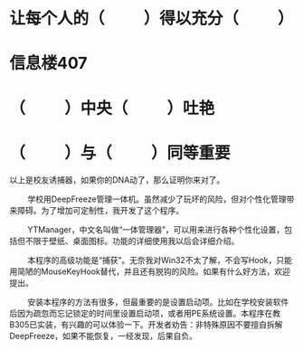 # 让每个人的（ &emsp; &emsp;）得以充分（ &emsp; &emsp;）
# 信息楼407
# （ &emsp; &emsp;）中央（ &emsp; &emsp;）吐艳
# （ &emsp; &emsp;）与（ &emsp; &emsp;）同等重要
以上是校友诱捕器，如果你的DNA动了，那么证明你来对了。

 &emsp; &emsp;学校用DeepFreeze管理一体机。虽然减少了玩坏的风险，但对个性化管理带来障碍。为了增加可定制性，我开发了这个程序。

 &emsp; &emsp;YTManager，中文名叫做“一体管理器”，可以用来进行各种个性化设置，包括但不限于壁纸、桌面图标。功能的详细使用我以后会详细介绍。

 &emsp; &emsp;本程序的高级功能是“捕获”。无奈我对Win32不太了解，不会写Hook，只能用简陋的MouseKeyHook替代，并且还有脱钩的风险。如果有什么好方法，欢迎提出。

 &emsp; &emsp;安装本程序的方法有很多，但最重要的是设置启动项。比如在学校安装软件后因为疏忽而忘记锁定的时间里设置启动项，或者用PE系统设置。本程序在教B305已实装，有兴趣的可以体验一下。开发者劝告：非特殊原因不要擅自拆解DeepFreeze，如果不能恢复，一经发现，后果自负。